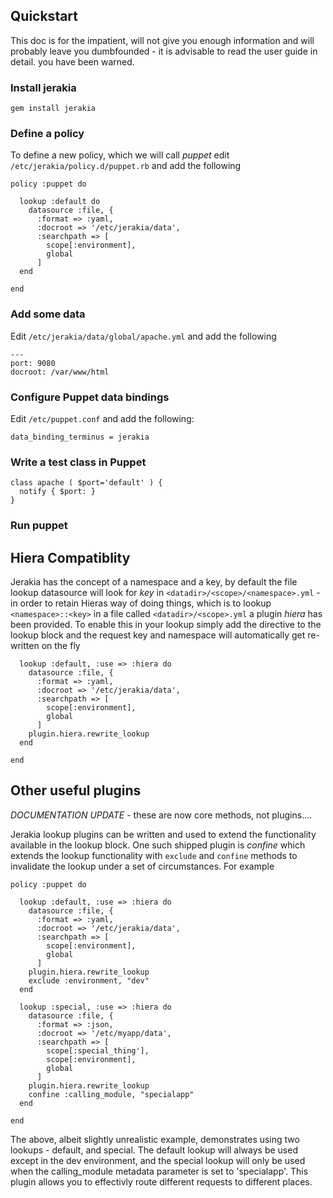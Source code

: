 ## Quickstart ##

This doc is for the impatient, will not give you enough information and will probably leave you dumbfounded - it is advisable to read the user guide in detail. you have been warned.

### Install jerakia ###

    gem install jerakia 

### Define a policy ###

To define a new policy, which we will call _puppet_  edit `/etc/jerakia/policy.d/puppet.rb` and add the following


    policy :puppet do
    
      lookup :default do
        datasource :file, {
          :format => :yaml,
          :docroot => '/etc/jerakia/data',
          :searchpath => [
            scope[:environment],
            global
          ]
      end
    
    end

### Add some data ###
 
Edit `/etc/jerakia/data/global/apache.yml` and add the following

    ---
    port: 9080
    docroot: /var/www/html


### Configure Puppet data bindings ###

Edit `/etc/puppet.conf` and add the following:

    data_binding_terminus = jerakia

### Write a test class in Puppet ###

    class apache ( $port='default' ) {
      notify { $port: }
    }

### Run puppet ###


## Hiera Compatiblity ##

Jerakia has the concept of a namespace and a key, by default the file lookup datasource will look for _key_ in `<datadir>/<scope>/<namespace>.yml` - in order to retain Hieras way of doing things, which is to lookup `<namespace>::<key>` in a file called `<datadir>/<scope>.yml` a plugin _hiera_ has been provided.  To enable this in your lookup simply add the directive to the lookup block and the request key and namespace will automatically get re-written on the fly

      lookup :default, :use => :hiera do
        datasource :file, {
          :format => :yaml,
          :docroot => '/etc/jerakia/data',
          :searchpath => [
            scope[:environment],
            global
          ]
        plugin.hiera.rewrite_lookup
      end
    
    end

## Other useful plugins ##

*DOCUMENTATION UPDATE* - these are now core methods, not plugins....

Jerakia lookup plugins can be written and used to extend the functionality available in the lookup block.  One such shipped plugin is _confine_ which extends the lookup functionality with `exclude` and `confine` methods to invalidate the lookup under a set of circumstances.  For example

    policy :puppet do

      lookup :default, :use => :hiera do
        datasource :file, {
          :format => :yaml,
          :docroot => '/etc/jerakia/data',
          :searchpath => [
            scope[:environment],
            global
          ]
        plugin.hiera.rewrite_lookup
        exclude :environment, "dev"
      end

      lookup :special, :use => :hiera do
        datasource :file, {
          :format => :json,
          :docroot => '/etc/myapp/data',
          :searchpath => [
            scope[:special_thing'],
            scope[:environment],
            global
          ]
        plugin.hiera.rewrite_lookup
        confine :calling_module, "specialapp"
      end

    end

The above, albeit slightly unrealistic example, demonstrates using two lookups - default, and special.  The default lookup will always be used except in the dev environment, and the special lookup will only be used when the calling_module metadata parameter is set to 'specialapp'.  This plugin allows you to effectivly route different requests to different places.


